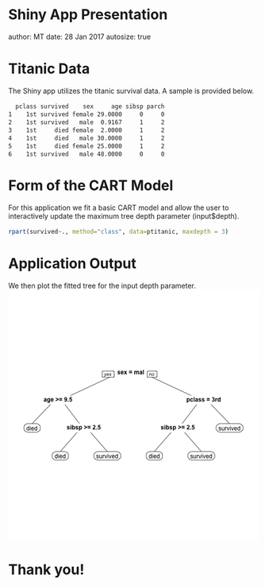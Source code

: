 Shiny App Presentation
========================================================
author: MT
date: 28 Jan 2017
autosize: true

Titanic Data
========================================================
The Shiny app utilizes the titanic survival data. A sample is provided below.

```
  pclass survived    sex     age sibsp parch
1    1st survived female 29.0000     0     0
2    1st survived   male  0.9167     1     2
3    1st     died female  2.0000     1     2
4    1st     died   male 30.0000     1     2
5    1st     died female 25.0000     1     2
6    1st survived   male 48.0000     0     0
```


Form of the CART Model
========================================================
For this application we fit a basic CART model and allow the user to interactively update the maximum tree depth parameter (input$depth).

```r
rpart(survived~., method="class", data=ptitanic, maxdepth = 3)
```

Application Output
========================================================
We then plot the fitted tree for the input depth parameter.
![plot of chunk unnamed-chunk-3](shiny_presentation-figure/unnamed-chunk-3-1.png)

Thank you!
========================================================

